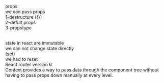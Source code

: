 props<br/>
we can pass props<br/>
1-destructure ({})<br/>
2-defult props<br/>
3-propstype<br/>

<br>
state in react are immutable<br>
we can not change state directly<br>
(set)<br>
we had to reset <br>
React router version 6
<br/>Context<b>
 </b>provides a way to pass data through the component tree without having to pass props down manually at every level.
